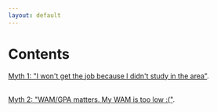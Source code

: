 ```yaml
---
layout: default
---
```

# [](#header-1)Contents

<p><a href="myth-one">Myth 1: "I won't get the job because I didn't study in the area"</a>.</p>
<br><a href="myth-two">Myth 2: "WAM/GPA matters. My WAM is too low :("</a>.